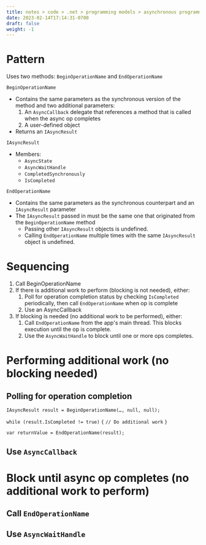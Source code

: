 ```yaml
---
title: notes > code > .net > programming models > asynchronous programming > asynchronous programming model (APM) (iasyncresult) > overview
date: 2023-02-14T17:14:31-0700
draft: false
weight: -1
---
```

# Pattern
Uses two methods: `BeginOperationName` and `EndOperationName`

`BeginOperationName`
- Contains the same parameters as the synchronous version of the method and two additional parameters:
  1.  An `AsyncCallback` delegate that references a method that is called when the async op completes
  2.  A user-defined object
- Returns an `IAsyncResult`

`IAsyncResult`
- Members:
  - `AsyncState`
  - `AsyncWaitHandle`
  - `CompletedSynchronously`
  - `IsCompleted`

`EndOperationName`
- Contains the same parameters as the synchronous counterpart and an `IAsyncResult` parameter
- The `IAsyncResult` passed in must be the same one that originated from the `BeginOperationName` method
  - Passing other `IAsyncResult` objects is undefined.
  - Calling `EndOperationName` multiple times with the same `IAsyncResult` object is undefined.

# Sequencing
1.  Call BeginOperationName
2.  If there is additional work to perform (blocking is not needed), either:
    1.  Poll for operation completion status by checking `IsCompleted` periodically, then call `EndOperationName` when op is complete
    2.  Use an AsyncCallback
3.  If blocking is needed (no additional work to be performed), either:
    1.  Call `EndOperationName` from the app's main thread. This blocks execution until the op is complete.
    2.  Use the `AsyncWaitHandle` to block until one or more ops completes.

# Performing additional work (no blocking needed)
## Polling for operation completion
`IAsyncResult result = BeginOperationName(…, null, null);`

`while (result.IsCompleted != true)`
`{`
    `// Do additional work`
`}`

`var returnValue = EndOperationName(result);`

## Use `AsyncCallback`

# Block until async op completes (no additional work to perform)
## Call `EndOperationName`

## Use `AsyncWaitHandle`
